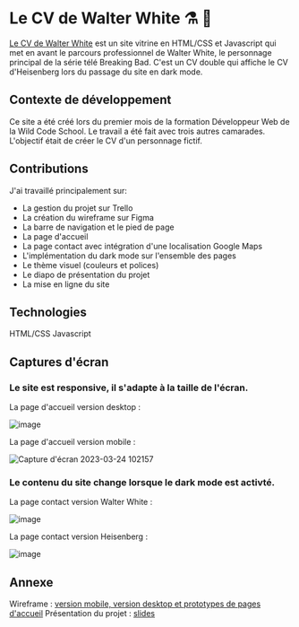 # Le CV de Walter White :alembic: :minibus:

[Le CV de Walter White](https://thuyannhu.github.io/Walter-White-Resume/index.html) est un site vitrine en HTML/CSS et Javascript qui met en avant le parcours professionnel de Walter White, le personnage principal de la série télé Breaking Bad. C'est un CV double qui affiche le CV d'Heisenberg lors du passage du site en dark mode.

## Contexte de développement
Ce site a été créé lors du premier mois de la formation Développeur Web de la Wild Code School. Le travail a été fait avec trois autres camarades. L'objectif était de créer le CV d'un personnage fictif. 

## Contributions
J'ai travaillé principalement sur:
- La gestion du projet sur Trello
- La création du wireframe sur Figma
- La barre de navigation et le pied de page
- La page d'accueil
- La page contact avec intégration d'une localisation Google Maps
- L'implémentation du dark mode sur l'ensemble des pages
- Le thème visuel (couleurs et polices)
- Le diapo de présentation du projet
- La mise en ligne du site

## Technologies
HTML/CSS
Javascript

## Captures d'écran

### Le site est responsive, il s'adapte à la taille de l'écran.

La page d'accueil version desktop :


![image](https://user-images.githubusercontent.com/118806790/230463977-b9f7da89-0bcf-47a0-9e49-b478e9de2b4b.png)


La page d'accueil version mobile : 


![Capture d'écran 2023-03-24 102157](https://user-images.githubusercontent.com/118806790/230465116-813232cb-bdda-4a1e-b0af-035c335645b8.png)


### Le contenu du site change lorsque le dark mode est activté.

La page contact version Walter White :


![image](https://user-images.githubusercontent.com/118806790/230464464-b31a021f-2192-4cae-9bd0-33d5d09d9973.png)


La page contact version Heisenberg :


![image](https://user-images.githubusercontent.com/118806790/230464611-5552bb1c-9bbf-46d7-97d0-83601ae58293.png)


## Annexe

Wireframe : [version mobile, version desktop et prototypes de pages d'accueil](https://drive.google.com/file/d/1w9wNpzhjJhEJwLtY3AAD7QvW_EOjfb95/view?usp=sharing)
Présentation du projet : [slides](https://docs.google.com/presentation/d/1j46KnrQMcTacmmDQpxgJmbwZPO5RlVEFszv9hwA0kNI/edit#slide=id.g22382ad7a37_0_221)
